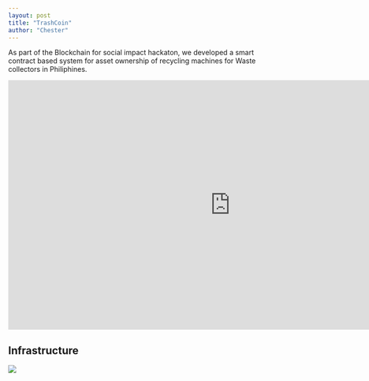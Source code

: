 ```yaml
---
layout: post
title: "TrashCoin"
author: "Chester"
---
```


As part of the Blockchain for social impact hackaton, we developed a smart contract based system for asset ownership of recycling machines for Waste collectors in Philiphines.

<div class="video">
    <iframe src="https://player.vimeo.com/video/237403955" width="900" height="506" frameborder="0" webkitallowfullscreen mozallowfullscreen allowfullscreen></iframe>
</div>

## Infrastructure

<div class="image-container">
    <img src="{{ "/assets/architecture-trashcoin.png" }}" />
</div>